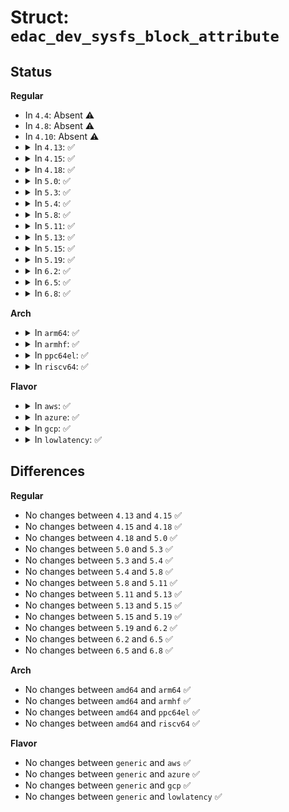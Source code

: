 # Struct: <code>edac_dev_sysfs_block_attribute</code>

## Status
<b>Regular</b>
<ul>
<li>
In <code>4.4</code>: Absent ⚠️
</li>
<li>
In <code>4.8</code>: Absent ⚠️
</li>
<li>
In <code>4.10</code>: Absent ⚠️
</li>
<li>
<details>
<summary>In <code>4.13</code>: ✅</summary>

```c
struct edac_dev_sysfs_block_attribute {
    struct attribute attr;
    ssize_t (*show)(struct kobject *, struct attribute *, char *);
    ssize_t (*store)(struct kobject *, struct attribute *, const char *, size_t);
    struct edac_device_block *block;
    unsigned int value;
};
```
</details>
</li>
<li>
<details>
<summary>In <code>4.15</code>: ✅</summary>

```c
struct edac_dev_sysfs_block_attribute {
    struct attribute attr;
    ssize_t (*show)(struct kobject *, struct attribute *, char *);
    ssize_t (*store)(struct kobject *, struct attribute *, const char *, size_t);
    struct edac_device_block *block;
    unsigned int value;
};
```
</details>
</li>
<li>
<details>
<summary>In <code>4.18</code>: ✅</summary>

```c
struct edac_dev_sysfs_block_attribute {
    struct attribute attr;
    ssize_t (*show)(struct kobject *, struct attribute *, char *);
    ssize_t (*store)(struct kobject *, struct attribute *, const char *, size_t);
    struct edac_device_block *block;
    unsigned int value;
};
```
</details>
</li>
<li>
<details>
<summary>In <code>5.0</code>: ✅</summary>

```c
struct edac_dev_sysfs_block_attribute {
    struct attribute attr;
    ssize_t (*show)(struct kobject *, struct attribute *, char *);
    ssize_t (*store)(struct kobject *, struct attribute *, const char *, size_t);
    struct edac_device_block *block;
    unsigned int value;
};
```
</details>
</li>
<li>
<details>
<summary>In <code>5.3</code>: ✅</summary>

```c
struct edac_dev_sysfs_block_attribute {
    struct attribute attr;
    ssize_t (*show)(struct kobject *, struct attribute *, char *);
    ssize_t (*store)(struct kobject *, struct attribute *, const char *, size_t);
    struct edac_device_block *block;
    unsigned int value;
};
```
</details>
</li>
<li>
<details>
<summary>In <code>5.4</code>: ✅</summary>

```c
struct edac_dev_sysfs_block_attribute {
    struct attribute attr;
    ssize_t (*show)(struct kobject *, struct attribute *, char *);
    ssize_t (*store)(struct kobject *, struct attribute *, const char *, size_t);
    struct edac_device_block *block;
    unsigned int value;
};
```
</details>
</li>
<li>
<details>
<summary>In <code>5.8</code>: ✅</summary>

```c
struct edac_dev_sysfs_block_attribute {
    struct attribute attr;
    ssize_t (*show)(struct kobject *, struct attribute *, char *);
    ssize_t (*store)(struct kobject *, struct attribute *, const char *, size_t);
    struct edac_device_block *block;
    unsigned int value;
};
```
</details>
</li>
<li>
<details>
<summary>In <code>5.11</code>: ✅</summary>

```c
struct edac_dev_sysfs_block_attribute {
    struct attribute attr;
    ssize_t (*show)(struct kobject *, struct attribute *, char *);
    ssize_t (*store)(struct kobject *, struct attribute *, const char *, size_t);
    struct edac_device_block *block;
    unsigned int value;
};
```
</details>
</li>
<li>
<details>
<summary>In <code>5.13</code>: ✅</summary>

```c
struct edac_dev_sysfs_block_attribute {
    struct attribute attr;
    ssize_t (*show)(struct kobject *, struct attribute *, char *);
    ssize_t (*store)(struct kobject *, struct attribute *, const char *, size_t);
    struct edac_device_block *block;
    unsigned int value;
};
```
</details>
</li>
<li>
<details>
<summary>In <code>5.15</code>: ✅</summary>

```c
struct edac_dev_sysfs_block_attribute {
    struct attribute attr;
    ssize_t (*show)(struct kobject *, struct attribute *, char *);
    ssize_t (*store)(struct kobject *, struct attribute *, const char *, size_t);
    struct edac_device_block *block;
    unsigned int value;
};
```
</details>
</li>
<li>
<details>
<summary>In <code>5.19</code>: ✅</summary>

```c
struct edac_dev_sysfs_block_attribute {
    struct attribute attr;
    ssize_t (*show)(struct kobject *, struct attribute *, char *);
    ssize_t (*store)(struct kobject *, struct attribute *, const char *, size_t);
    struct edac_device_block *block;
    unsigned int value;
};
```
</details>
</li>
<li>
<details>
<summary>In <code>6.2</code>: ✅</summary>

```c
struct edac_dev_sysfs_block_attribute {
    struct attribute attr;
    ssize_t (*show)(struct kobject *, struct attribute *, char *);
    ssize_t (*store)(struct kobject *, struct attribute *, const char *, size_t);
    struct edac_device_block *block;
    unsigned int value;
};
```
</details>
</li>
<li>
<details>
<summary>In <code>6.5</code>: ✅</summary>

```c
struct edac_dev_sysfs_block_attribute {
    struct attribute attr;
    ssize_t (*show)(struct kobject *, struct attribute *, char *);
    ssize_t (*store)(struct kobject *, struct attribute *, const char *, size_t);
    struct edac_device_block *block;
    unsigned int value;
};
```
</details>
</li>
<li>
<details>
<summary>In <code>6.8</code>: ✅</summary>

```c
struct edac_dev_sysfs_block_attribute {
    struct attribute attr;
    ssize_t (*show)(struct kobject *, struct attribute *, char *);
    ssize_t (*store)(struct kobject *, struct attribute *, const char *, size_t);
    struct edac_device_block *block;
    unsigned int value;
};
```
</details>
</li>
</ul>
<b>Arch</b>
<ul>
<li>
<details>
<summary>In <code>arm64</code>: ✅</summary>

```c
struct edac_dev_sysfs_block_attribute {
    struct attribute attr;
    ssize_t (*show)(struct kobject *, struct attribute *, char *);
    ssize_t (*store)(struct kobject *, struct attribute *, const char *, size_t);
    struct edac_device_block *block;
    unsigned int value;
};
```
</details>
</li>
<li>
<details>
<summary>In <code>armhf</code>: ✅</summary>

```c
struct edac_dev_sysfs_block_attribute {
    struct attribute attr;
    ssize_t (*show)(struct kobject *, struct attribute *, char *);
    ssize_t (*store)(struct kobject *, struct attribute *, const char *, size_t);
    struct edac_device_block *block;
    unsigned int value;
};
```
</details>
</li>
<li>
<details>
<summary>In <code>ppc64el</code>: ✅</summary>

```c
struct edac_dev_sysfs_block_attribute {
    struct attribute attr;
    ssize_t (*show)(struct kobject *, struct attribute *, char *);
    ssize_t (*store)(struct kobject *, struct attribute *, const char *, size_t);
    struct edac_device_block *block;
    unsigned int value;
};
```
</details>
</li>
<li>
<details>
<summary>In <code>riscv64</code>: ✅</summary>

```c
struct edac_dev_sysfs_block_attribute {
    struct attribute attr;
    ssize_t (*show)(struct kobject *, struct attribute *, char *);
    ssize_t (*store)(struct kobject *, struct attribute *, const char *, size_t);
    struct edac_device_block *block;
    unsigned int value;
};
```
</details>
</li>
</ul>
<b>Flavor</b>
<ul>
<li>
<details>
<summary>In <code>aws</code>: ✅</summary>

```c
struct edac_dev_sysfs_block_attribute {
    struct attribute attr;
    ssize_t (*show)(struct kobject *, struct attribute *, char *);
    ssize_t (*store)(struct kobject *, struct attribute *, const char *, size_t);
    struct edac_device_block *block;
    unsigned int value;
};
```
</details>
</li>
<li>
<details>
<summary>In <code>azure</code>: ✅</summary>

```c
struct edac_dev_sysfs_block_attribute {
    struct attribute attr;
    ssize_t (*show)(struct kobject *, struct attribute *, char *);
    ssize_t (*store)(struct kobject *, struct attribute *, const char *, size_t);
    struct edac_device_block *block;
    unsigned int value;
};
```
</details>
</li>
<li>
<details>
<summary>In <code>gcp</code>: ✅</summary>

```c
struct edac_dev_sysfs_block_attribute {
    struct attribute attr;
    ssize_t (*show)(struct kobject *, struct attribute *, char *);
    ssize_t (*store)(struct kobject *, struct attribute *, const char *, size_t);
    struct edac_device_block *block;
    unsigned int value;
};
```
</details>
</li>
<li>
<details>
<summary>In <code>lowlatency</code>: ✅</summary>

```c
struct edac_dev_sysfs_block_attribute {
    struct attribute attr;
    ssize_t (*show)(struct kobject *, struct attribute *, char *);
    ssize_t (*store)(struct kobject *, struct attribute *, const char *, size_t);
    struct edac_device_block *block;
    unsigned int value;
};
```
</details>
</li>
</ul>

## Differences
<b>Regular</b>
<ul>
<li>
No changes between <code>4.13</code> and <code>4.15</code> ✅
</li>
<li>
No changes between <code>4.15</code> and <code>4.18</code> ✅
</li>
<li>
No changes between <code>4.18</code> and <code>5.0</code> ✅
</li>
<li>
No changes between <code>5.0</code> and <code>5.3</code> ✅
</li>
<li>
No changes between <code>5.3</code> and <code>5.4</code> ✅
</li>
<li>
No changes between <code>5.4</code> and <code>5.8</code> ✅
</li>
<li>
No changes between <code>5.8</code> and <code>5.11</code> ✅
</li>
<li>
No changes between <code>5.11</code> and <code>5.13</code> ✅
</li>
<li>
No changes between <code>5.13</code> and <code>5.15</code> ✅
</li>
<li>
No changes between <code>5.15</code> and <code>5.19</code> ✅
</li>
<li>
No changes between <code>5.19</code> and <code>6.2</code> ✅
</li>
<li>
No changes between <code>6.2</code> and <code>6.5</code> ✅
</li>
<li>
No changes between <code>6.5</code> and <code>6.8</code> ✅
</li>
</ul>
<b>Arch</b>
<ul>
<li>
No changes between <code>amd64</code> and <code>arm64</code> ✅
</li>
<li>
No changes between <code>amd64</code> and <code>armhf</code> ✅
</li>
<li>
No changes between <code>amd64</code> and <code>ppc64el</code> ✅
</li>
<li>
No changes between <code>amd64</code> and <code>riscv64</code> ✅
</li>
</ul>
<b>Flavor</b>
<ul>
<li>
No changes between <code>generic</code> and <code>aws</code> ✅
</li>
<li>
No changes between <code>generic</code> and <code>azure</code> ✅
</li>
<li>
No changes between <code>generic</code> and <code>gcp</code> ✅
</li>
<li>
No changes between <code>generic</code> and <code>lowlatency</code> ✅
</li>
</ul>
